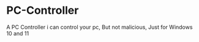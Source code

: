 # PC-Controller
A PC Controller i can control your pc, But not malicious, Just for Windows 10 and 11
